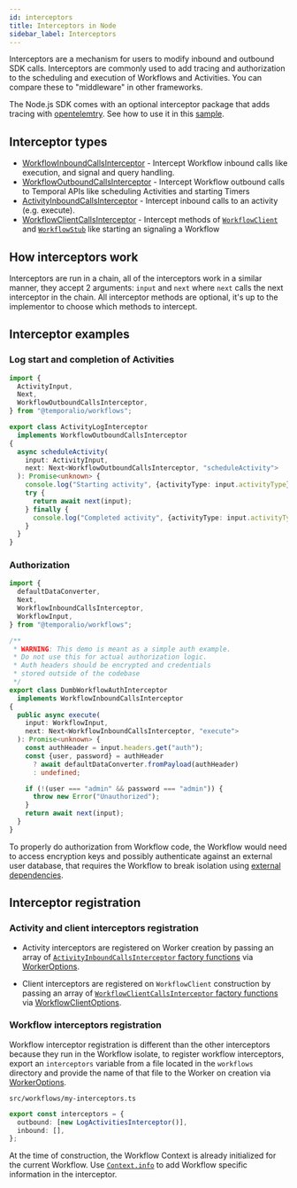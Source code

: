 ```yaml
---
id: interceptors
title: Interceptors in Node
sidebar_label: Interceptors
---
```


Interceptors are a mechanism for users to modify inbound and outbound SDK calls.
Interceptors are commonly used to add tracing and authorization to the scheduling and execution of Workflows and Activities.
You can compare these to "middleware" in other frameworks.

The Node.js SDK comes with an optional interceptor package that adds tracing with [opentelemtry](https://www.npmjs.com/package/@temporalio/interceptors-opentelemetry). See how to use it in this [sample](https://github.com/temporalio/sdk-node/tree/main/samples/interceptors-opentelemetry).

## Interceptor types

- [WorkflowInboundCallsInterceptor](https://nodejs.temporal.io/api/interfaces/workflow.workflowinboundcallsinterceptor/) - Intercept Workflow inbound calls like execution, and signal and query handling.
- [WorkflowOutboundCallsInterceptor](https://nodejs.temporal.io/api/interfaces/workflow.workflowoutboundcallsinterceptor/) - Intercept Workflow outbound calls to Temporal APIs like scheduling Activities and starting Timers
- [ActivityInboundCallsInterceptor](https://nodejs.temporal.io/api/interfaces/worker.activityinboundcallsinterceptor) - Intercept inbound calls to an activity (e.g. execute).
- [WorkflowClientCallsInterceptor](https://nodejs.temporal.io/api/interfaces/client.workflowclientcallsinterceptor/) - Intercept methods of [`WorkflowClient`](https://nodejs.temporal.io/api/classes/client.workflowclient/) and [`WorkflowStub`](https://nodejs.temporal.io/api/interfaces/client.workflowstub) like starting an signaling a Workflow

## How interceptors work

Interceptors are run in a chain, all of the interceptors work in a similar manner, they accept 2 arguments: `input` and `next` where `next` calls the next interceptor in the chain.
All interceptor methods are optional, it's up to the implementor to choose which methods to intercept.

## Interceptor examples

<!--TODO use snipsync-->

### Log start and completion of Activities

```ts
import {
  ActivityInput,
  Next,
  WorkflowOutboundCallsInterceptor,
} from "@temporalio/workflows";

export class ActivityLogInterceptor
  implements WorkflowOutboundCallsInterceptor
{
  async scheduleActivity(
    input: ActivityInput,
    next: Next<WorkflowOutboundCallsInterceptor, "scheduleActivity">
  ): Promise<unknown> {
    console.log("Starting activity", {activityType: input.activityType});
    try {
      return await next(input);
    } finally {
      console.log("Completed activity", {activityType: input.activityType});
    }
  }
}
```

### Authorization

```ts
import {
  defaultDataConverter,
  Next,
  WorkflowInboundCallsInterceptor,
  WorkflowInput,
} from "@temporalio/workflows";

/**
 * WARNING: This demo is meant as a simple auth example.
 * Do not use this for actual authorization logic.
 * Auth headers should be encrypted and credentials
 * stored outside of the codebase
 */
export class DumbWorkflowAuthInterceptor
  implements WorkflowInboundCallsInterceptor
{
  public async execute(
    input: WorkflowInput,
    next: Next<WorkflowInboundCallsInterceptor, "execute">
  ): Promise<unknown> {
    const authHeader = input.headers.get("auth");
    const {user, password} = authHeader
      ? await defaultDataConverter.fromPayload(authHeader)
      : undefined;

    if (!(user === "admin" && password === "admin")) {
      throw new Error("Unauthorized");
    }
    return await next(input);
  }
}
```

To properly do authorization from Workflow code, the Workflow would need to access encryption keys and possibly authenticate against an external user database, that requires the Workflow to break isolation using [external dependencies](/docs/node/external-dependencies).

## Interceptor registration

### Activity and client interceptors registration

- Activity interceptors are registered on Worker creation by passing an array of [`ActivityInboundCallsInterceptor` factory functions](https://nodejs.temporal.io/api/interfaces/worker.activityinboundcallsinterceptorfactory) via [WorkerOptions](https://nodejs.temporal.io/api/interfaces/worker.workeroptions#interceptors).

- Client interceptors are registered on `WorkflowClient` construction by passing an array of [`WorkflowClientCallsInterceptor` factory functions](https://nodejs.temporal.io/api/interfaces/client.workflowclientcallsinterceptorfactory) via [WorkflowClientOptions](https://nodejs.temporal.io/api/interfaces/client.workflowclientoptions#interceptors).

### Workflow interceptors registration

Workflow interceptor registration is different than the other interceptors because they run in the Workflow isolate, to register workflow interceptors, export an `interceptors` variable from a file located in the `workflows` directory and provide the name of that file to the Worker on creation via [WorkerOptions](https://nodejs.temporal.io/api/interfaces/worker.workeroptions#interceptors).

`src/workflows/my-interceptors.ts`

```ts
export const interceptors = {
  outbound: [new LogActivitiesInterceptor()],
  inbound: [],
};
```

At the time of construction, the Workflow Context is already initialized for the current Workflow.
Use [`Context.info`](https://nodejs.temporal.io/api/interfaces/workflow.workflowinfo) to add Workflow specific information in the interceptor.
